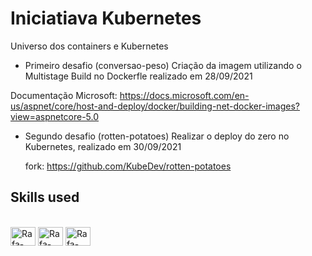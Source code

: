 # Iniciatiava Kubernetes

Universo dos containers e Kubernetes

- Primeiro desafio (conversao-peso) Criação da imagem utilizando o Multistage Build no Dockerfle realizado em 28/09/2021

 Documentação Microsoft: https://docs.microsoft.com/en-us/aspnet/core/host-and-deploy/docker/building-net-docker-images?view=aspnetcore-5.0
 
- Segundo desafio (rotten-potatoes) Realizar o deploy do zero no Kubernetes, realizado em 30/09/2021

  fork: https://github.com/KubeDev/rotten-potatoes



## Skills used
  
<div style="display: inline_block"><br>
  <img align="center" alt="Rafa-Linux" height="30" width="40" src="https://cdn.jsdelivr.net/gh/devicons/devicon/icons/linux/linux-original.svg" />
  <img align="center" alt="Rafa-Docker" height="30" width="40" src="https://cdn.jsdelivr.net/gh/devicons/devicon/icons/docker/docker-original-wordmark.svg" />
  <img align="center" alt="Rafa-Kubernetes" height="30" width="40" src="https://cdn.jsdelivr.net/gh/devicons/devicon/icons/kubernetes/kubernetes-plain.svg" />
</div>
  
